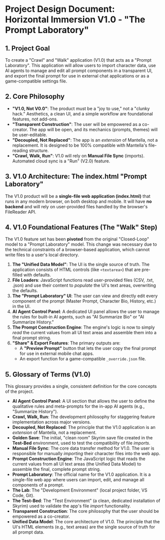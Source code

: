 # Project Design Document: Horizontal Immersion V1.0 - "The Prompt Laboratory"

## 1. Project Goal
To create a "Crawl" and "Walk" application (V1.0) that acts as a "Prompt Laboratory". This application will allow users to import character data, use AI agents to manage and edit all prompt components in a transparent UI, and export the final prompt for use in external chat applications or as a game-compatible settings file.

## 2. Core Philosophy
* **"V1.0, Not V0.0"**: The product must be a "joy to use," not a "clunky hack." Aesthetics, a clean UI, and a simple workflow are foundational features, not add-ons.
* **"Transparent Construction"**: The user will be empowered as a co-creator. The app will be open, and its mechanics (prompts, themes) will be user-editable.
* **"Decoupled, Not Replaced"**: The app is an *extension* of Mantella, not a replacement. It is designed to be 100% compatible with Mantella's file-reading structure.
* **"Crawl, Walk, Run"**: V1.0 will rely on **Manual File Sync** (imports). Automated cloud sync is a "Run" (V2.0) feature.

## 3. V1.0 Architecture: The index.html "Prompt Laboratory"
The V1.0 product will be a **single-file web application (index.html)** that runs in any modern browser, on both desktop and mobile. It will have **no backend** and will rely on user-provided files handled by the browser's FileReader API.

## 4. V1.0 Foundational Features (The "Walk" Step)
The V1.0 feature set has been **pivoted** from the original "Closed-Loop" model to a "Prompt Laboratory" model. This change was necessary due to the technical constraints of a browser-based application, which cannot write files to a user's local directory.

1.  **The "Unified Data Model"**: The UI is the single source of truth. The application consists of HTML controls (like `<textarea>`) that are pre-filled with defaults.
2.  **File Loaders**: JavaScript functions read user-provided files (CSV, .txt, .json) and use their content to *populate* the UI's text areas, overwriting the defaults.
3.  **The "Prompt Laboratory" UI**: The user can view and directly edit every component of the prompt (Master Prompt, Character Bio, History, etc.) in the UI.
4.  **AI Agent Control Panel**: A dedicated UI panel allows the user to manage the rules for built-in AI agents, such as "AI Summarize Bio" or "AI Summarize History."
5.  **The Prompt Construction Engine**: The engine's logic is now to simply *read* the current values from all UI text areas and assemble them into a final prompt string.
6.  **"Share" & Export Features**: The primary outputs are:
    * A **"Preview Prompt"** button that lets the user copy the final prompt for use in external mobile chat apps.
    * An export function for a game-compatible `_override.json` file.

## 5. Glossary of Terms (V1.0)
This glossary provides a single, consistent definition for the core concepts of the project.

* **AI Agent Control Panel**: A UI section that allows the user to define the qualitative rules and meta-prompts for the in-app AI agents (e.g., "Summarize History").
* **Crawl, Walk, Run**: The development philosophy for staggering feature implementation across major versions.
* **Decoupled, Not Replaced**: The principle that the V1.0 application is an *extension* of Mantella, not a replacement.
* **Golden Save**: The initial, "clean room" Skyrim save file created in the **Test-Bed** environment, used to test the compatibility of file *imports*.
* **Manual File Sync**: The core data transfer method for V1.0. The user is responsible for manually *importing* their character files into the web app.
* **Prompt Construction Engine**: The JavaScript logic that reads the current values from all UI text areas (the Unified Data Model) to assemble the final, complete prompt string.
* **Prompt Laboratory**: The official name for the V1.0 application. It is a single-file web app where users can import, edit, and manage all components of a prompt.
* **The Lab**: The "Development Environment" (local project folder, VS Code, Git).
* **The Test-Bed**: The "Test Environment" (a clean, dedicated installation of Skyrim) used to validate the app's file *import* functionality.
* **Transparent Construction**: The core philosophy that the user should be empowered as a co-creator.
* **Unified Data Model**: The core architecture of V1.0. The principle that the UI's HTML elements (e.g., text areas) are the single source of truth for all prompt data.